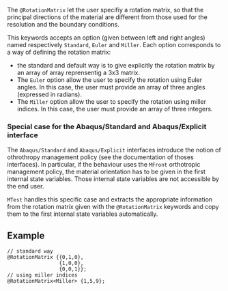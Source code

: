 The `@RotationMatrix` let the user specifiy a rotation matrix, so that
the principal directions of the material are different from those used
for the resolution and the boundary conditions.

This keywords accepts an option (given between left and right angles)
named respectively `Standard`, `Euler` and `Miller`. Each option
corresponds to a way of defining the rotation matrix:

- the standard and default way is to give explicitly the rotation
  matrix by an array of array reprensentig a 3x3 matrix.
- The `Euler` option allow the user to specify the rotation using
  Euler angles. In this case,  the user must provide an array of
  three angles (expressed in radians).
- The `Miller` option allow the user to specify the rotation using
  miller indices. In this case, the user must provide an array of
  three integers.

### Special case for the Abaqus/Standard and Abaqus/Explicit interface

The `Abaqus/Standard` and `Abaqus/Explicit` interfaces introduce the
notion of othrothropy management policy (see the documentation of
thoses interfaces). In particular, if the behaviour uses the `MFront`
orthotropic management policy, the material orientation has to be
given in the first internal state variables. Those internal state
variables are not accessible by the end user.

`MTest` handles this specific case and extracts the appropriate
information from the rotation matrix given with the `@RotationMatrix`
keywords and copy them to the first internal state variables
automatically.

## Example

~~~~ {.cpp}
// standard way
@RotationMatrix {{0,1,0},
                 {1,0,0},
                 {0,0,1}};
// using miller indices
@RotationMatrix<Miller> {1,5,9};
~~~~~~~~
